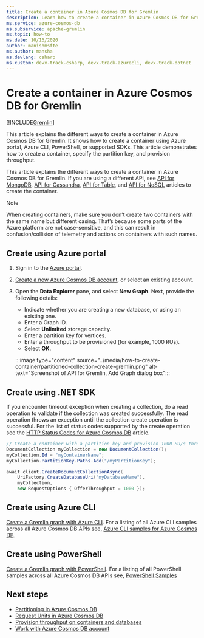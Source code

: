 ```yaml
---
title: Create a container in Azure Cosmos DB for Gremlin
description: Learn how to create a container in Azure Cosmos DB for Gremlin by using Azure portal, .NET and other SDKs.
ms.service: azure-cosmos-db
ms.subservice: apache-gremlin
ms.topic: how-to
ms.date: 10/16/2020
author: manishmsfte
ms.author: mansha
ms.devlang: csharp
ms.custom: devx-track-csharp, devx-track-azurecli, devx-track-dotnet
---
```


# Create a container in Azure Cosmos DB for Gremlin
[!INCLUDE[Gremlin](../includes/appliesto-gremlin.md)]

This article explains the different ways to create a container in Azure Cosmos DB for Gremlin. It shows how to create a container using Azure portal, Azure CLI, PowerShell, or supported SDKs. This article demonstrates how to create a container, specify the partition key, and provision throughput.

This article explains the different ways to create a container in Azure Cosmos DB for Gremlin. If you are using a different API, see [API for MongoDB](../mongodb/how-to-create-container.md), [API for Cassandra](../cassandra/how-to-create-container.md), [API for Table](../table/how-to-create-container.md), and [API for NoSQL](../how-to-create-container.md) articles to create the container.

> [!NOTE]
> When creating containers, make sure you don’t create two containers with the same name but different casing. That’s because some parts of the Azure platform are not case-sensitive, and this can result in confusion/collision of telemetry and actions on containers with such names.

## <a id="portal-gremlin"></a>Create using Azure portal

1. Sign in to the [Azure portal](https://portal.azure.com/).

1. [Create a new Azure Cosmos DB account](quickstart-dotnet.md), or select an existing account.

1. Open the **Data Explorer** pane, and select **New Graph**. Next, provide the following details:

   * Indicate whether you are creating a new database, or using an existing one.
   * Enter a Graph ID.
   * Select **Unlimited** storage capacity.
   * Enter a partition key for vertices.
   * Enter a throughput to be provisioned (for example, 1000 RUs).
   * Select **OK**.

    :::image type="content" source="../media/how-to-create-container/partitioned-collection-create-gremlin.png" alt-text="Screenshot of API for Gremlin, Add Graph dialog box":::

## <a id="dotnet-sql-graph"></a>Create using .NET SDK

If you encounter timeout exception when creating a collection, do a read operation to validate if the collection was created successfully. The read operation throws an exception until the collection create operation is successful. For the list of status codes supported by the create operation see the [HTTP Status Codes for Azure Cosmos DB](/rest/api/cosmos-db/http-status-codes-for-cosmosdb) article.

```csharp
// Create a container with a partition key and provision 1000 RU/s throughput.
DocumentCollection myCollection = new DocumentCollection();
myCollection.Id = "myContainerName";
myCollection.PartitionKey.Paths.Add("/myPartitionKey");

await client.CreateDocumentCollectionAsync(
    UriFactory.CreateDatabaseUri("myDatabaseName"),
    myCollection,
    new RequestOptions { OfferThroughput = 1000 });
```

## <a id="cli-mongodb"></a>Create using Azure CLI

[Create a Gremlin graph with Azure CLI](../scripts/cli/gremlin/create.md). For a listing of all Azure CLI samples across all Azure Cosmos DB APIs see, [Azure CLI samples for Azure Cosmos DB](cli-samples.md).

## Create using PowerShell

[Create a Gremlin graph with PowerShell](../scripts/powershell/gremlin/create.md). For a listing of all PowerShell samples across all Azure Cosmos DB APIs see, [PowerShell Samples](powershell-samples.md)

## Next steps

* [Partitioning in Azure Cosmos DB](../partitioning-overview.md)
* [Request Units in Azure Cosmos DB](../request-units.md)
* [Provision throughput on containers and databases](../set-throughput.md)
* [Work with Azure Cosmos DB account](../resource-model.md)
